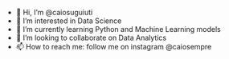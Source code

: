 - 👋 Hi, I’m @caiosuguiuti
- 👀 I’m interested in Data Science
- 🌱 I’m currently learning Python and Machine Learning models
- 💞️ I’m looking to collaborate on Data Analytics
- 📫 How to reach me: follow me on instagram @caiosempre
